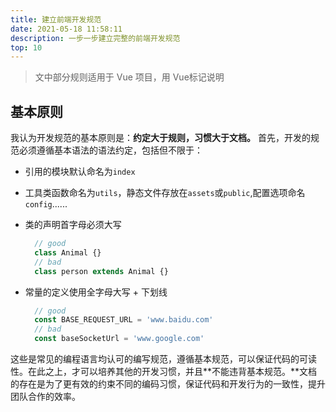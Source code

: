 ```yaml
---
title: 建立前端开发规范
date: 2021-05-18 11:58:11
description: 一步一步建立完整的前端开发规范
top: 10
---
```


> 文中部分规则适用于 Vue 项目，用 Vue标记说明

## 基本原则

我认为开发规范的基本原则是：**约定大于规则，习惯大于文档。**
首先，开发的规范必须遵循基本语法的语法约定，包括但不限于：

+ 引用的模块默认命名为`index`
+ 工具类函数命名为`utils`，静态文件存放在`assets`或`public`,配置选项命名`config`......
+ 类的声明首字母必须大写

  ```js
    // good
    class Animal {}
    // bad
    class person extends Animal {}
  ```

+ 常量的定义使用全字母大写 + 下划线

  ```js
    // good
    const BASE_REQUEST_URL = 'www.baidu.com'
    // bad
    const baseSocketUrl = 'www.google.com'
  ```

这些是常见的编程语言均认可的编写规范，遵循基本规范，可以保证代码的可读性。在此之上，才可以培养其他的开发习惯，并且**不能违背基本规范。**文档的存在是为了更有效的约束不同的编码习惯，保证代码和开发行为的一致性，提升团队合作的效率。

